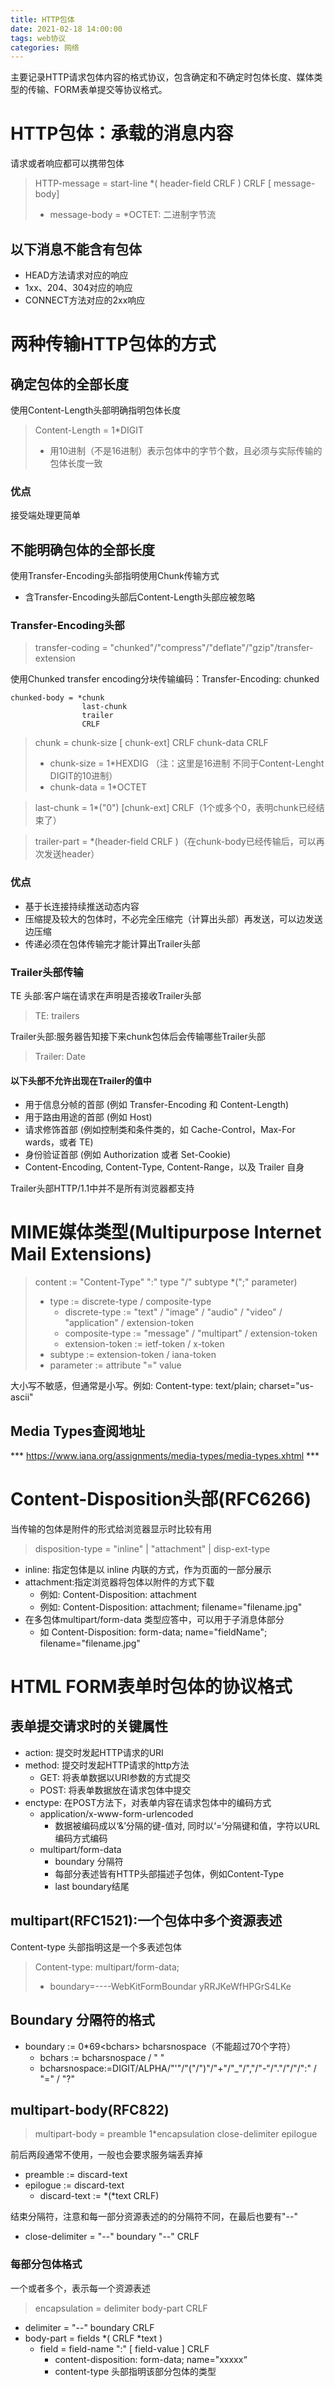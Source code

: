 ```yaml
---
title: HTTP包体
date: 2021-02-18 14:00:00
tags: web协议
categories: 网络
---
```


主要记录HTTP请求包体内容的格式协议，包含确定和不确定时包体长度、媒体类型的传输、FORM表单提交等协议格式。
<!-- more -->

# HTTP包体：承载的消息内容
请求或者响应都可以携带包体
> HTTP-message = start-line *( header-field CRLF ) CRLF [ message-body]
>   - message-body = *OCTET: 二进制字节流

## 以下消息不能含有包体
- HEAD方法请求对应的响应
- 1xx、204、304对应的响应
- CONNECT方法对应的2xx响应

# 两种传输HTTP包体的方式

## 确定包体的全部长度
使用Content-Length头部明确指明包体长度
> Content-Length = 1*DIGIT
>   - 用10进制（不是16进制）表示包体中的字节个数，且必须与实际传输的包体长度一致

### 优点
接受端处理更简单

## 不能明确包体的全部长度
使用Transfer-Encoding头部指明使用Chunk传输方式
- 含Transfer-Encoding头部后Content-Length头部应被忽略

### Transfer-Encoding头部
> transfer-coding = "chunked"/"compress"/"deflate"/"gzip"/transfer-extension

使用Chunked transfer encoding分块传输编码：Transfer-Encoding: chunked
```
chunked-body = *chunk
                last-chunk
                trailer
                CRLF
```
> chunk = chunk-size [ chunk-ext] CRLF chunk-data CRLF
>   - chunk-size = 1*HEXDIG （注：这里是16进制 不同于Content-Lenght DIGIT的10进制）
>   - chunk-data = 1*OCTET

> last-chunk = 1*("0") [chunk-ext] CRLF（1个或多个0，表明chunk已经结束了）

> trailer-part = *(header-field CRLF )（在chunk-body已经传输后，可以再次发送header）

### 优点
- 基于长连接持续推送动态内容
- 压缩提及较大的包体时，不必完全压缩完（计算出头部）再发送，可以边发送边压缩
- 传递必须在包体传输完才能计算出Trailer头部

### Trailer头部传输
TE 头部:客户端在请求在声明是否接收Trailer头部 
> TE: trailers

Trailer头部:服务器告知接下来chunk包体后会传输哪些Trailer头部 
> Trailer: Date

#### 以下头部不允许出现在Trailer的值中
- 用于信息分帧的首部 (例如 Transfer-Encoding 和 Content-Length)
- 用于路由用途的首部 (例如 Host)
- 请求修饰首部 (例如控制类和条件类的，如 Cache-Control，Max-For wards，或者 TE)
- 身份验证首部 (例如 Authorization 或者 Set-Cookie)
- Content-Encoding, Content-Type, Content-Range，以及 Trailer 自身

Trailer头部HTTP/1.1中并不是所有浏览器都支持

# MIME媒体类型(Multipurpose Internet Mail Extensions)
> content := "Content-Type" ":" type "/" subtype *(";" parameter)
> - type := discrete-type / composite-type
>   - discrete-type := "text" / "image" / "audio" / "video" / "application" / extension-token
>   - composite-type := "message" / "multipart" / extension-token
>   - extension-token := ietf-token / x-token
> - subtype := extension-token / iana-token
> - parameter := attribute "=" value

大小写不敏感，但通常是小写。例如: Content-type: text/plain; charset="us-ascii"

## Media Types查阅地址
*** https://www.iana.org/assignments/media-types/media-types.xhtml ***

# Content-Disposition头部(RFC6266)
当传输的包体是附件的形式给浏览器显示时比较有用

> disposition-type = "inline" | "attachment" | disp-ext-type
- inline: 指定包体是以 inline 内联的方式，作为页面的一部分展示
- attachment:指定浏览器将包体以附件的方式下载
    - 例如: Content-Disposition: attachment
    - 例如: Content-Disposition: attachment; filename="filename.jpg"
- 在多包体multipart/form-data 类型应答中，可以用于子消息体部分
    - 如 Content-Disposition: form-data; name="fieldName"; filename="filename.jpg"

# HTML FORM表单时包体的协议格式

## 表单提交请求时的关键属性
- action: 提交时发起HTTP请求的URI
- method: 提交时发起HTTP请求的http方法
    - GET: 将表单数据以URI参数的方式提交
    - POST: 将表单数据放在请求包体中提交
- enctype: 在POST方法下，对表单内容在请求包体中的编码方式 
    - application/x-www-form-urlencoded 
        - 数据被编码成以‘&’分隔的键-值对, 同时以‘=’分隔键和值，字符以URL编码方式编码
    - multipart/form-data
        - boundary 分隔符
        - 每部分表述皆有HTTP头部描述子包体，例如Content-Type
        - last boundary结尾

## multipart(RFC1521):一个包体中多个资源表述
Content-type 头部指明这是一个多表述包体 
> Content-type: multipart/form-data;
> - boundary=----WebKitFormBoundar yRRJKeWfHPGrS4LKe 

## Boundary 分隔符的格式
- boundary := 0*69&lt;bchars&gt; bcharsnospace（不能超过70个字符）
    - bchars := bcharsnospace / " "
    - bcharsnospace:=DIGIT/ALPHA/"'"/"("/")"/"+"/"_"/","/"-"/"."/"/"/":" / "=" / "?"

## multipart-body(RFC822)
> multipart-body = preamble 1*encapsulation close-delimiter epilogue

前后两段通常不使用，一般也会要求服务端丢弃掉
- preamble := discard-text
- epilogue := discard-text
    - discard-text := *(*text CRLF)

结束分隔符，注意和每一部分资源表述的的分隔符不同，在最后也要有"--"
- close-delimiter = "--" boundary "--" CRLF
### 每部分包体格式
一个或者多个，表示每一个资源表述
> encapsulation = delimiter body-part CRLF
- delimiter = "--" boundary CRLF
- body-part = fields *( CRLF *text )
    - field = field-name ":" [ field-value ] CRLF
        - content-disposition: form-data; name="xxxxx“
        - content-type 头部指明该部分包体的类型
